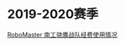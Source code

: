 # 2019-2020赛季

[RoboMaster 南工骁鹰战队经费使用情况](https://docs.qq.com/sheet/DRGhHa2JGR1JDZVZX)

[^_^]:# (date:2020-01-18) 